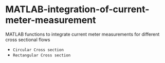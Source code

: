 MATLAB-integration-of-current-meter-measurement
===============================================

MATLAB functions to integrate current meter measurements for different cross sectional flows

-  `Circular Cross section`
-  `Rectangular Cross section`
